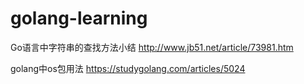 # golang-learning

Go语言中字符串的查找方法小结
http://www.jb51.net/article/73981.htm

golang中os包用法
https://studygolang.com/articles/5024
